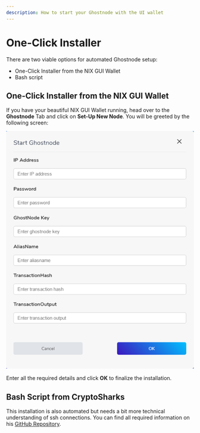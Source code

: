 ```yaml
---
description: How to start your Ghostnode with the UI wallet
---
```


# One-Click Installer

There are two viable options for automated Ghostnode setup:

* One-Click Installer from the NIX GUI Wallet
* Bash script 

## One-Click Installer from the NIX GUI Wallet

If you have your beautiful NIX GUI Wallet running, head over to the **Ghostnode** Tab and click on **Set-Up New Node**. You will be greeted by the following screen:

![Ghostnode Setup Screen](../../.gitbook/assets/nix_wallet_2019-03-27_09-23-41.png)

Enter all the required details and click **OK** to finalize the installation.

## Bash Script from CryptoSharks

This installation is also automated but needs a bit more technical understanding of ssh connections. You can find all required information on his [GitHub Repository](https://github.com/cryptosharks131/Ghostnode).


